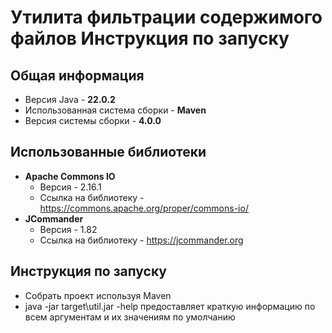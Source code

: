 
# Утилита фильтрации содержимого файлов  Инструкция по запуску
## Общая информация

- Версия Java - **22.0.2**
- Использованная система сборки - **Maven**
- Версия системы сборки - **4.0.0**

## Использованные библиотеки
- **Apache Commons IO**
  - Версия - 2.16.1
  - Ссылка на библиотеку - https://commons.apache.org/proper/commons-io/
- **JCommander**
  - Версия - 1.82
  - Ссылка на библиотеку - https://jcommander.org

## Инструкция по запуску

- Собрать проект иcпользуя Maven
- java -jar target\util.jar -help предоставляет краткую информацию по всем аргументам и их значениям по умолчанию
  
